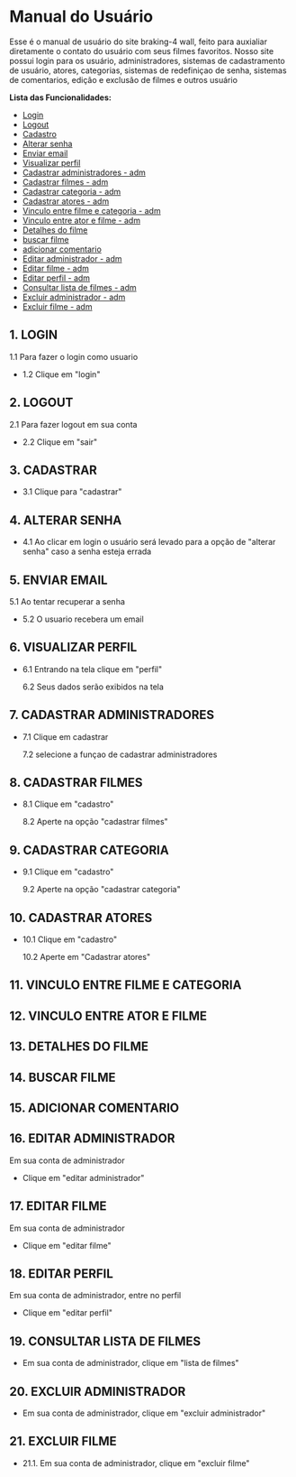 # Manual do Usuário

Esse é o manual de usuário do site braking-4 wall, feito para auxialiar diretamente o contato do usuário com seus filmes favoritos. Nosso site possui login para os usuário, administradores, sistemas de cadastramento de usuário, atores, categorias, sistemas de redefiniçao de senha, sistemas de comentarios, edição e exclusão de filmes e outros usuário 


**Lista das Funcionalidades:**


 - [Login](#login)
 - [Logout](#lpgout)
 - [Cadastro](#cadastro)
 - [Alterar senha](#alterarsenha)
 - [Enviar email](#enviaremail)
 - [Visualizar perfil](#visualizarperfil)
 - [Cadastrar administradores - adm](#cadastraradministradores)
 - [Cadastrar filmes - adm](#cadastrarfilmes)
 - [Cadastrar categoria - adm](#cadastrarcategoria)
 - [Cadastrar atores - adm](#cadastraratores)
 - [Vinculo entre filme e categoria - adm](#vinculoatorecategoria)
 - [Vinculo entre ator e filme - adm](#vinculoatuaçoes)
 - [Detalhes do filme](#detalhesdofilme)
 - [buscar filme](#buscarfilme)
 - [adicionar comentario](#adicionarcomentario)
 - [Editar administrador - adm](#editaradministrador)
 - [Editar filme - adm](#editarfilme)
 - [Editar perfil - adm](editarperfil#)
 - [Consultar lista de filmes - adm](#listadefilmes)
 - [Excluir administrador - adm](#excluiradministrador)
 - [Excluir filme - adm](#excluirfilme) 


  ## 1. LOGIN  

   1.1 Para fazer o login como usuario 

 - 1.2 Clique em "login" 
 
  ## 2. LOGOUT

   2.1 Para fazer logout em sua conta 

 - 2.2 Clique em "sair" 

  ## 3. CADASTRAR

 - 3.1 Clique para "cadastrar" 

  ## 4. ALTERAR SENHA

 - 4.1 Ao clicar em login o usuário será levado para a opção de "alterar senha" caso a senha esteja errada

  ## 5. ENVIAR EMAIL

   5.1 Ao tentar recuperar a senha 

 - 5.2 O usuario recebera um email
  
  ## 6. VISUALIZAR PERFIL

 - 6.1 Entrando na tela clique em "perfil"

   6.2 Seus dados serão exibidos na tela

  ## 7. CADASTRAR ADMINISTRADORES 

 - 7.1 Clique em cadastrar

   7.2 selecione a funçao de cadastrar administradores

  ## 8. CADASTRAR FILMES

 - 8.1 Clique em "cadastro"

   8.2 Aperte na opção "cadastrar filmes"

  ## 9. CADASTRAR CATEGORIA

 - 9.1 Clique em "cadastro"

   9.2 Aperte na opção "cadastrar categoria"

  ## 10. CADASTRAR ATORES

 - 10.1 Clique em "cadastro"

   10.2 Aperte em "Cadastrar atores"

  ## 11. VINCULO ENTRE FILME E CATEGORIA 

  ## 12. VINCULO ENTRE ATOR E FILME

  ## 13. DETALHES DO FILME 

  ## 14. BUSCAR FILME

  ## 15. ADICIONAR COMENTARIO

  ## 16. EDITAR ADMINISTRADOR

   Em sua conta de administrador

 - Clique em "editar administrador"
   
  ## 17. EDITAR FILME 

   Em sua conta de administrador

 - Clique em "editar filme"

  ## 18. EDITAR PERFIL 

   Em sua conta de administrador, entre no perfil

 - Clique em "editar perfil"

  ## 19. CONSULTAR LISTA DE FILMES
 
 - Em sua conta de administrador, clique em "lista de filmes"
 
  ## 20. EXCLUIR ADMINISTRADOR 

 - Em sua conta de administrador, clique em "excluir administrador"
 
  ## 21. EXCLUIR FILME 

 - 21.1. Em sua conta de administrador, clique em "excluir filme"
